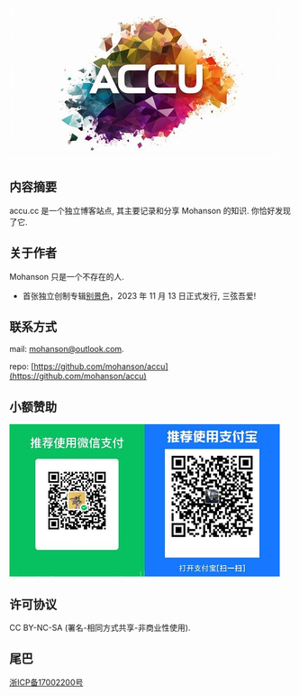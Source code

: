 ![img](img/index_logo.jpg)

## 内容摘要

accu.cc 是一个独立博客站点, 其主要记录和分享 Mohanson 的知识. 你恰好发现了它.

## 关于作者

Mohanson 只是一个不存在的人.

- 首张独立创制专辑[别景色](https://music.163.com/#/album?id=178829929)，2023 年 11 月 13 日正式发行, 三弦吾爱!

## 联系方式

mail: mohanson@outlook.com.

repo: [https://github.com/mohanson/accu](https://github.com/mohanson/accu)

## 小额赞助

![img](img/index_qrcode.jpg)

## 许可协议

CC BY-NC-SA (署名-相同方式共享-非商业性使用).

## 尾巴

[浙ICP备17002200号](https://beian.miit.gov.cn/)
